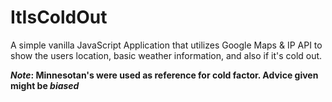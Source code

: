 # ItIsColdOut
A simple vanilla JavaScript Application that utilizes Google Maps &amp; IP API to show the users location, basic weather information, and also if it's cold out. 

**_Note_: Minnesotan's were used as reference for cold factor. Advice given might be _biased_**
